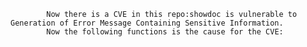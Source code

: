 
            Now there is a CVE in this repo:showdoc is vulnerable to Generation of Error Message Containing Sensitive Information.
            Now the following functions is the cause for the CVE:
            